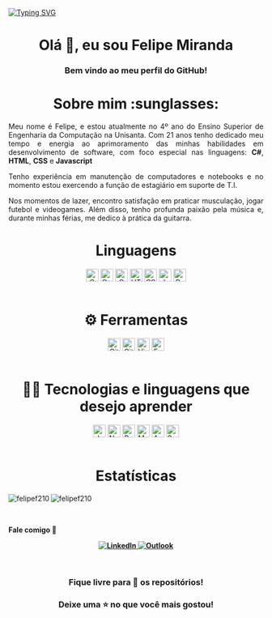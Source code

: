 [![Typing SVG](https://readme-typing-svg.herokuapp.com/?color=00A8B6&size=35&center=true&vCenter=true&width=1000&lines=Felipe+Miranda+/+Estudante+Universitário+:%29)](https://git.io/typing-svg)
<h1 align="center">Olá 👋, eu sou Felipe Miranda</h1>
<h3 align="center">Bem vindo ao meu perfil do GitHub!</h3>

<h1 align="center"> Sobre mim :sunglasses: </h1>
<p align="justify">
Meu nome é Felipe, e estou atualmente no 4º ano do Ensino Superior de Engenharia da Computação na Unisanta. Com 21 anos tenho dedicado meu tempo e energia ao aprimoramento das minhas habilidades em desenvolvimento de software, com foco especial nas linguagens: <b>C#</b>, <b>HTML</b>, <b>CSS</b> e <b>Javascript</b>
</p>

<p align="justify">
Tenho experiência em manutenção de computadores e notebooks e no momento estou exercendo a função de estagiário em suporte de T.I.
</p>

<p align="justify">
Nos momentos de lazer, encontro satisfação em praticar musculação, jogar futebol e videogames. Além disso, tenho profunda paixão pela música e, durante minhas férias, me dedico à prática da guitarra.
</p>

<h1 align="center">Linguagens</h1>
<div align="center">
  <img src="https://img.shields.io/badge/--blue?logo=c&logoColor=white" alt="C" title="c" height="25"/>
  <img src="https://img.shields.io/badge/-C++-blue?logo=cplusplus&logoColor=white" alt="C++" title="c++" height="25"/>
  <img src="https://img.shields.io/badge/-C%23-green&color=black?logo=csharp&logoColor=282C34" alt="C Sharp logo" title="csharp" height="25"/>
  <img src="https://img.shields.io/badge/HTML5-E34F26?logo=html5&logoColor=282C34" alt="HTML5 logo" title="HTML5" height="25" />
  <img src="https://img.shields.io/badge/CSS3-1572B6?logo=css3&logoColor=282C34" alt="CSS3 logo" title="CSS3" height="25" />
  <img src="https://img.shields.io/badge/JavaScript-F7DF1E?logo=javascript&logoColor=282C34" alt="JavaScript logo" title="JavaScript" height="25" />
  <img src="https://img.shields.io/badge/React%20Native-61DAFB?logo=react&logoColor=282C34" alt="React Native logo" title="React Native" height="25" />
</div>

<br>

<h1 align="center">⚙ Ferramentas</h1>
<div align="center">
  <img src="https://img.shields.io/badge/Git-F05033?logo=git&logoColor=white" alt="Git logo" title="Git" height="25" />
  <img src="https://img.shields.io/badge/GitHub-181717?logo=github&logoColor=white" alt="GitHub logo" title="GitHub" height="25" />
  <img src="https://img.shields.io/badge/VS%20Code-007ACC?logo=visual-studio-code&logoColor=282C34" alt="Visual Studio Code logo" title="Visual Studio Code" height="25" />
  <img src="https://img.shields.io/badge/EntityFramework-purple?logo=c-sharp&logoColor=white" alt="Entity Framework logo" title="Entity Framework" height="25" />
</div>

<br>

<h1 align="center">👨‍💻 Tecnologias e linguagens que desejo aprender</h1>
<div align="center">
  <img src="https://img.shields.io/badge/Java-007396?logo=java&logoColor=white" alt="Java logo" title="Java" height="25"/>
  <img src="https://img.shields.io/badge/Node.js-339933?logo=node.js&logoColor=white" alt="Node.js logo" title="Node.js"  height="25"/>
  <img src="https://img.shields.io/badge/React-61DAFB?logo=react&logoColor=282C34" alt="React logo" title="React" height="25"/>
  <img src="https://img.shields.io/badge/MySQL-00758F?logo=mysql&logoColor=white&labelColor=00758F" alt="MySQL Logo" title="MySQL" height="25"/>
  <img src="https://img.shields.io/badge/Angular-DD0031?logo=angular&logoColor=white" alt="Angular logo" title="Angular" height="25" />
  <img src="https://img.shields.io/badge/Swagger-85EA2D?logo=swagger&logoColor=white&labelColor=85EA2D" alt="Swagger Logo" title="Swagger" height="25"/>
</div>

<br>

<h1 align="center">Estatísticas</h1>
<p><img align="left" src="https://github-readme-stats.vercel.app/api/top-langs?username=felipef210&show_icons=true&locale=pt-BR&layout=compact" alt="felipef210"/></p>
<p><img align="center" src="https://github-readme-stats.vercel.app/api?username=felipef210&show_icons=true&locale=pt-BR" alt="felipef210" /></p> 

<br>

<strong align="center"> Fale comigo 💬 <strong/>

<p>
  <a href="https://www.linkedin.com/in/felipe-m-945a6a116/" target="_blank">
    <img src="https://img.shields.io/badge/-LinkedIn-%230077B5?style=for-the-badge&logo=linkedin&logoColor=white" alt="LinkedIn">
  </a>
  
  <a href="mailto:rfelipe321@live.com">
    <img src="https://img.shields.io/badge/Microsoft_Outlook-0078D4?style=for-the-badge&logo=microsoft-outlook&logoColor=white" alt="Outlook">
  </a>
</p>

<br>

<h3 align="center"> Fique livre para 🔎 os repositórios! </h3>
<h3 align="center"> Deixe uma ⭐ no que você mais gostou! </h3>
